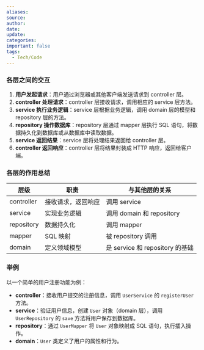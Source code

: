 ```yaml
---
aliases: 
source: 
author: 
date: 
update: 
categories: 
important: false
tags:
  - Tech/Code
---
```


### 各层之间的交互

1. **用户发起请求**：用户通过浏览器或其他客户端发送请求到 controller 层。
2. **controller 处理请求**：controller 层接收请求，调用相应的 service 层方法。
3. **service 执行业务逻辑**：service 层根据业务逻辑，调用 domain 层的模型和 repository 层的方法。
4. **repository 操作数据库**：repository 层通过 mapper 层执行 SQL 语句，将数据持久化到数据库或从数据库中读取数据。
5. **service 返回结果**：service 层将处理结果返回给 controller 层。
6. **controller 返回响应**：controller 层将结果封装成 HTTP 响应，返回给客户端。

### 各层的作用总结

| 层级         | 职责        | 与其他层的关系                    |
| ---------- | --------- | -------------------------- |
| controller | 接收请求，返回响应 | 调用 service                 |
| service    | 实现业务逻辑    | 调用 domain 和 repository     |
| repository | 数据持久化     | 调用 mapper                  |
| mapper     | SQL 映射    | 被 repository 调用            |
| domain     | 定义领域模型    | 是 service 和 repository 的基础 |
### 举例

以一个简单的用户注册功能为例：

- **controller**：接收用户提交的注册信息，调用 `UserService` 的 `registerUser` 方法。
- **service**：验证用户信息，创建 `User` 对象（domain 层），调用 `UserRepository` 的 `save` 方法将用户保存到数据库。
- **repository**：通过 `UserMapper` 将 `User` 对象映射成 SQL 语句，执行插入操作。
- **domain**：`User` 类定义了用户的属性和行为。





